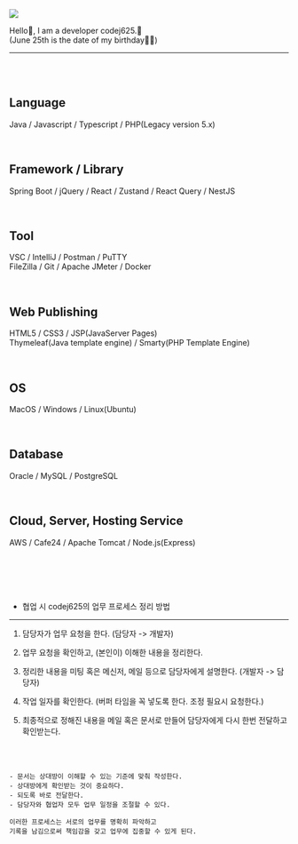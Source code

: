 <img src="https://capsule-render.vercel.app/api?type=wave&color=auto&height=180&width=800&section=header&text=codej625%20&fontSize=90" />

<br />

Hello👋, I am a developer codej625.🙂
<br />
(June 25th is the date of my birthday🎂🎉)

---

<br />
<br />

## Language
Java / Javascript / Typescript / PHP(Legacy version 5.x)

<br />

## Framework / Library
Spring Boot / jQuery / React / Zustand / React Query / NestJS

<br />

## Tool
VSC / IntelliJ / Postman / PuTTY
<br /> 
FileZilla / Git / Apache JMeter / Docker

<br />

## Web Publishing
HTML5 / CSS3 / JSP(JavaServer Pages)
<br /> 
Thymeleaf(Java template engine) / Smarty(PHP Template Engine)

<br />

## OS
MacOS / Windows / Linux(Ubuntu)

<br />

## Database
Oracle / MySQL / PostgreSQL

<br />

## Cloud, Server, Hosting Service
AWS / Cafe24 / Apache Tomcat / Node.js(Express)

<br />
<br />
<br />
<br />

* 협업 시 codej625의 업무 프로세스 정리 방법

---

1. 담당자가 업무 요청을 한다. (담당자 -> 개발자)

3. 업무 요청을 확인하고, (본인이) 이해한 내용을 정리한다.
 
4. 정리한 내용을 미팅 혹은 메신저, 메일 등으로 담당자에게 설명한다. (개발자 -> 담당자)
 
5. 작업 일자를 확인한다. (버퍼 타임을 꼭 넣도록 한다. 조정 필요시 요청한다.)
 
6. 최종적으로 정해진 내용을 메일 혹은 문서로 만들어 담당자에게 다시 한번 전달하고 확인받는다.

<br /><br />

```
- 문서는 상대방이 이해할 수 있는 기준에 맞춰 작성한다.
- 상대방에게 확인받는 것이 중요하다.
- 되도록 바로 전달한다.
- 담당자와 협업자 모두 업무 일정을 조절할 수 있다.

이러한 프로세스는 서로의 업무를 명확히 파악하고
기록을 남김으로써 책임감을 갖고 업무에 집중할 수 있게 된다.
```
